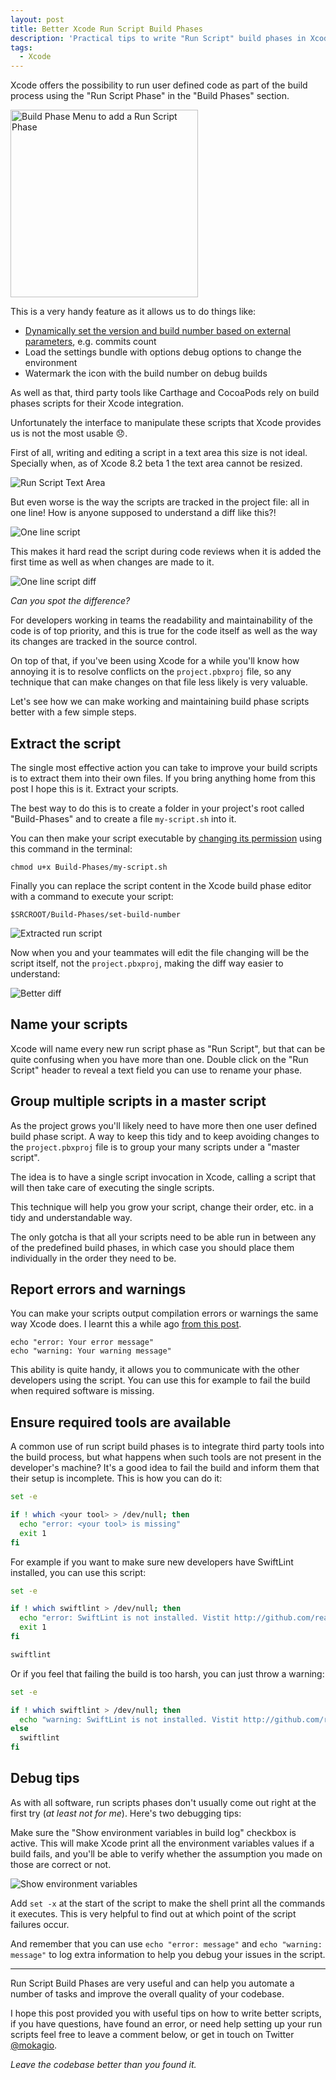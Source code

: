 ```yaml
---
layout: post
title: Better Xcode Run Script Build Phases
description: 'Practical tips to write "Run Script" build phases in Xcode.'
tags:
  - Xcode
---
```


Xcode offers the possibility to run user defined code as part of the build
process using the "Run Script Phase" in the "Build Phases" section.

<!-- Manually editing the HTML here because the image is small and we don't want to stretch it -->
<img src="https://s3.amazonaws.com/mokacoding/2016-11-07-run-script-menu.png" alt="Build Phase Menu to add a Run Script Phase" style=" width: 300px;" />

This is a very handy feature as it allows us to do things like:

- [Dynamically set the version and build number based on external parameters](http://www.mokacoding.com/blog/automatic-xcode-versioning-with-git/), e.g. commits count
- Load the settings bundle with options debug options to change the environment
- Watermark the icon with the build number on debug builds

As well as that, third party tools like Carthage and CocoaPods rely on build
phases scripts for their Xcode integration.

Unfortunately the interface to manipulate these scripts that Xcode provides us
is not the most usable 😞.

First of all, writing and editing a script in a text area this size is not
ideal. Specially when, as of Xcode 8.2 beta 1 the text area cannot be resized.

![Run Script Text Area](https://s3.amazonaws.com/mokacoding/2016-11-07-run-script-text-area.png)

But even worse is the way the scripts are tracked in the project file: all in
one line! How is anyone supposed to understand a diff like this?!

![One line script](https://s3.amazonaws.com/mokacoding/2016-11-07-one-line-script.png)

This makes it hard read the script during code reviews when it is added the
first time as well as when changes are made to it.

![One line script diff](https://s3.amazonaws.com/mokacoding/2016-11-07-one-line-script-diff.png)

_Can you spot the difference?_

For developers working in teams the readability and maintainability of the code
is of top priority, and this is true for the code itself as well as the way its
changes are tracked in the source control.

On top of that, if you've been using Xcode for a while you'll know how annoying
it is to resolve conflicts on the `project.pbxproj` file, so any technique that
can make changes on that file less likely is very valuable.

Let's see how we can make working and maintaining build phase scripts better
with a few simple steps.

## Extract the script

The single most effective action you can take to improve your build scripts is
to extract them into their own files. If you bring anything home from this
post I hope this is it. Extract your scripts.

The best way to do this is to create a folder in your project's root called
"Build-Phases" and to create a file `my-script.sh` into it.

You can then make your script executable by [changing its
permission](https://bash.cyberciti.biz/guide/Setting_up_permissions_on_a_script)
using this command in the terminal:

```
chmod u+x Build-Phases/my-script.sh
```

Finally you can replace the script content in the Xcode build phase editor with
a command to execute your script:

`$SRCROOT/Build-Phases/set-build-number`

![Extracted run script](https://s3.amazonaws.com/mokacoding/2016-11-07-extracted-run-script.png)

Now when you and your teammates will edit the file changing will be the script
itself, not the `project.pbxproj`, making the diff way easier to understand:

![Better diff](https://s3.amazonaws.com/mokacoding/2016-11-07-better-diff.png)

## Name your scripts

Xcode will name every new run script phase as "Run Script", but that can be
quite confusing when you have more than one. Double click on the "Run Script"
header to reveal a text field you can use to rename your phase.

## Group multiple scripts in a master script

As the project grows you'll likely need to have more then one user defined
build phase script. A way to keep this tidy and to keep avoiding changes to the
`project.pbxproj` file is to group your many scripts under a "master script".

The idea is to have a single script invocation in Xcode, calling a script that
will then take care of executing the single scripts.

This technique will help you grow your script, change their order, etc. in a
tidy and understandable way.

The only gotcha is that all your scripts need to be able run in between any of
the predefined build phases, in which case you should place them individually
in the order they need to be.

## Report errors and warnings

You can make your scripts output compilation errors or warnings the same way
Xcode does. I learnt this a while ago [from this
post](http://briksoftware.com/blog/?p=120).

```
echo "error: Your error message"
echo "warning: Your warning message"
```

This ability is quite handy, it allows you to communicate with the other
developers using the script. You can use this for example to fail the build
when required software is missing.

## Ensure required tools are available

A common use of run script build phases is to integrate third party tools into the build process, but what happens when such tools are not present in the developer's machine? It's a good idea to fail the build and inform them that their setup is incomplete. This is how you can do it:

```bash
set -e

if ! which <your tool> > /dev/null; then
  echo "error: <your tool> is missing"
  exit 1
fi
```

For example if you want to make sure new developers have SwiftLint installed, you can use this script:

```bash
set -e

if ! which swiftlint > /dev/null; then
  echo "error: SwiftLint is not installed. Vistit http://github.com/realm/SwiftLint to learn more."
  exit 1
fi

swiftlint
```

Or if you feel that failing the build is too harsh, you can just throw a warning:

```bash
set -e

if ! which swiftlint > /dev/null; then
  echo "warning: SwiftLint is not installed. Vistit http://github.com/realm/SwiftLint to learn more."
else
  swiftlint
fi
```

## Debug tips

As with all software, run scripts phases don't usually come out right at the
first try (_at least not for me_). Here's two debugging tips:

Make sure the "Show environment variables in build log" checkbox is active.
This will make Xcode print all the environment variables values if a build
fails, and you'll be able to verify whether the assumption you made on those
are correct or not.

![Show environment variables](https://s3.amazonaws.com/mokacoding/2016-11-07-show-env-vars.png)

Add `set -x` at the start of the script to make the shell print all the
commands it executes. This is very helpful to find out at which point of the
script failures occur.

And remember that you can use `echo "error: message"` and `echo "warning:
message"` to log extra information to help you debug your issues in the script.

---

Run Script Build Phases are very useful and can help you automate a number of
tasks and improve the overall quality of your codebase.

I hope this post provided you with useful tips on how to write better scripts,
if you have questions, have found an error, or need help setting up your run
scripts feel free to leave a comment below, or get in touch on Twitter
[@mokagio](https://twitter.com/mokagio).

_Leave the codebase better than you found it._
